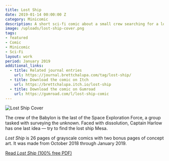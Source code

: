 ```yaml
---
title: Lost Ship
date: 2019-01-14 00:00:00 Z
category: Minicomic
description: A short sci-fi comic about a small crew searching for a lost ship.
image: /uploads/lost-ship-cover.png
tags:
- featured
- Comic
- Minicomic
- Sci-Fi
layout: work
period: January 2019
additional_links:
  - title: Related journal entries
    url: https://journal.brettchalupa.com/tag/lost-ship/
  - title: Download the comic on Itch
    url: https://brettchalupa.itch.io/lost-ship
  - title: Download the comic on Gumroad
    url: https://gumroad.com/l/lost-ship-comic
---
```


![Lost Ship Cover](/uploads/lost-ship-cover.png)

The crew of the Babylon is the last of the Space Exploration Force, a group
tasked with surveying the unknown. Faced with dissolution, Captain Harlow has
one last idea — try to find the lost ship Mesa.

_Lost Ship_ is 26 pages of grayscale comics with two bonus pages of concept art.
It was made from October 2018 through January 2019.

[Read _Lost Ship_ (100% free
PDF)](https://brettsjournal.files.wordpress.com/2019/01/lost-ship.pdf)
